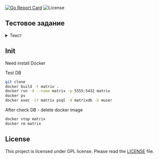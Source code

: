 [![Go Report Card](https://goreportcard.com/badge/github.com/dreddsa5dies/automateGo)](https://goreportcard.com/report/github.com/dreddsa5dies/httprestapient) ![License](https://img.shields.io/badge/License-GPL-blue.svg)  

## Тестовое задание
<details>
  <summary>Текст</summary>
Предлагается реализовать HTTP сервер с использованием ORM https://entgo.io/

Сервер должен реализовать CRUD работы с сущностью "Матрица атаки".

Сущность "Матрица атаки" имеет характеристики:
  - Вендор
  - Наименование матрицы
  - Версия матрицы
  - Дата создания
  - Дата обновления

Таблицу сделать плоскую. При желании, можно сделать несколько таблиц со связями, например вынести Вендора в отдельную таблицу, в которой вендор будет иметь характеристики "Страна".

Требования к CRUD:
  - Создать матрицу
  - Получить список матриц с пагинацией результатов
  - Получить одну матрицу по ключу
  - Изменить матрицу
  - Удалить матрицу

Использовать стандарт HTTP REST JSON API.

Результат оформить как репозиторий Github. Выслать ссылку на репозиторий.

В README к репозиторию описать как можно запустить проект, привести пример JSON для вставки пробных записей. Возможно, написать скрипт либо отдельную программу которая заполняет матрицу небольшим количеством пробных данных.
</details>

## Init
Need install Docker

Test DB
```bash
git clone 
docker build -t matrix .
docker run -d --name matrix -p 5555:5432 matrix
docker ps
docker exec -it matrix psql -d matrixdb -U muser
```

After check DB - delete docker image
```bash
docker stop matrix
docker rm matrix
```

## License
This project is licensed under GPL license. Please read the [LICENSE](https:/github.com/dreddsa5dies/httprestapient/tree/master/LICENSE.md) file.
